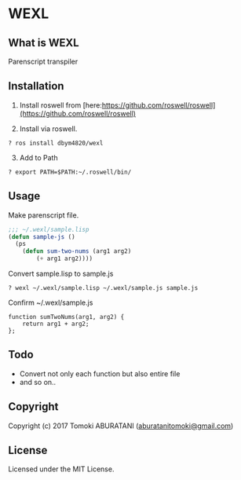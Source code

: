# WEXL

## What is WEXL

Parenscript transpiler

## Installation

1. Install roswell from [here:https://github.com/roswell/roswell](https://github.com/roswell/roswell)

2. Install via roswell.

```sh:
? ros install dbym4820/wexl
```

3. Add to Path

```sh:
? export PATH=$PATH:~/.roswell/bin/
```

## Usage

Make parenscript file.

```cl:sample.lisp
;;; ~/.wexl/sample.lisp
(defun sample-js ()
  (ps
    (defun sum-two-nums (arg1 arg2)
        (+ arg1 arg2))))
```

Convert sample.lisp to sample.js

```sh:
? wexl ~/.wexl/sample.lisp ~/.wexl/sample.js sample.js
```

Confirm ~/.wexl/sample.js

```js:
function sumTwoNums(arg1, arg2) {
    return arg1 + arg2;
};
```

## Todo

- Convert not only each function but also entire file
- and so on..

## Copyright

Copyright (c) 2017 Tomoki ABURATANI (aburatanitomoki@gmail.com)

## License

Licensed under the MIT License.
